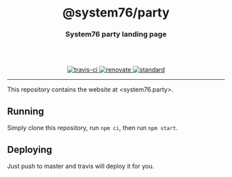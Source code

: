 <div align="center">
  <h1>@system76/party</h1>
  <h3>System76 party landing page</h3>
  <br>
  <br>
</div>

<p align="center">
  <a href="https://travis-ci.org/system76/web-party">
    <img src="https://travis-ci.org/system76/web-party.svg" alt="travis-ci">
  </a>

  <a href="https://renovatebot.com/">
    <img src="https://img.shields.io/badge/renovate-enabled-brightgreen.svg" alt="renovate">
  </a>

  <a href="https://standardjs.com">
    <img src="https://img.shields.io/badge/code_style-standard-brightgreen.svg" alt="standard">
  </a>
</p>

---

This repository contains the website at <system76.party>.

## Running

Simply clone this repository, run `npm ci`, then run `npm start`.

## Deploying

Just push to master and travis will deploy it for you.
